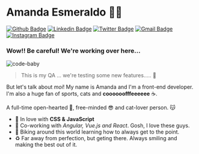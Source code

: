 # Amanda Esmeraldo :woman_technologist:

[![Github Badge](https://img.shields.io/badge/-Github-000?style=flat-square&logo=Github&logoColor=white&link=https://github.com/lucasgdb)](https://github.com/amendx)
[![Linkedin Badge](https://img.shields.io/badge/-LinkedIn-blue?style=flat-square&logo=Linkedin&logoColor=white&link=https://www.linkedin.com/in/aesmeraldo/)](https://www.linkedin.com/in/aesmeraldo/)
[![Twitter Badge](https://img.shields.io/badge/-Twitter-1ca0f1?style=flat-square&labelColor=1ca0f1&logo=twitter&logoColor=white&link=https://twitter.com/theladybirdx)](https://twitter.com/theladybirdx)
[![Gmail Badge](https://img.shields.io/badge/-Gmail-c14438?style=flat-square&logo=Gmail&logoColor=white&link=mailto:aesmeraldof@gmail.com)](mailto:aesmeraldof@gmail.com)
[![Instagram Badge](https://img.shields.io/badge/-Instagram-C13584?style=flat-square&labelColor=C13584&logo=instagram&logoColor=white&link=https://www.instagram.com/alomands/)](https://www.instagram.com/alomands/)

### Wow!! Be careful! We're working over here...

![code-baby](https://i.pinimg.com/originals/c3/2b/fa/c32bfa16bcf864e478d3ddfe32440268.gif)
> This is my QA ... we're testing some new features..... :dizzy:

But let's talk about *moi*! My name is Amanda and I'm a front-end developer.
I'm  also a huge fan of sports, cats and **coooooofffeeeeee** :coffee:. 

A full-time open-hearted :purple_heart:, free-minded :sunglasses: and cat-lover person. :kissing_cat:

 - :green_heart: In love with **CSS & JavaScript**
 - :ghost: Co-working with _Angular, Vue.js and React_. Gosh, I love these guys. 
 - :bicyclist: Biking around this world learning how to always get to the point. 
 - :recycle: Far away from perfection, but geting there. Always smiling and making the best out of it.
